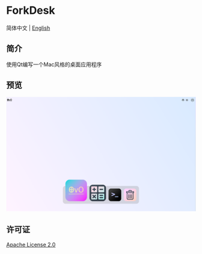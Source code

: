 # ForkDesk

简体中文 | [English](README.md)

## 简介

使用Qt编写一个Mac风格的桌面应用程序

## 预览

![preview](preview.png)

## 许可证

[Apache License 2.0](LICENSE)
